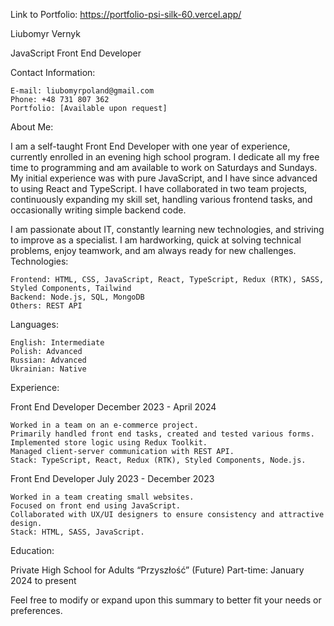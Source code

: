 Link to Portfolio: https://portfolio-psi-silk-60.vercel.app/

Liubomyr Vernyk

JavaScript Front End Developer

Contact Information:

    E-mail: liubomyrpoland@gmail.com
    Phone: +48 731 807 362
    Portfolio: [Available upon request]

About Me:

I am a self-taught Front End Developer with one year of experience, currently enrolled in an evening high school program. I dedicate all my free time to programming and am available to work on Saturdays and Sundays. My initial experience was with pure JavaScript, and I have since advanced to using React and TypeScript. I have collaborated in two team projects, continuously expanding my skill set, handling various frontend tasks, and occasionally writing simple backend code.

I am passionate about IT, constantly learning new technologies, and striving to improve as a specialist. I am hardworking, quick at solving technical problems, enjoy teamwork, and am always ready for new challenges.
Technologies:

    Frontend: HTML, CSS, JavaScript, React, TypeScript, Redux (RTK), SASS, Styled Components, Tailwind
    Backend: Node.js, SQL, MongoDB
    Others: REST API

Languages:

    English: Intermediate
    Polish: Advanced
    Russian: Advanced
    Ukrainian: Native

Experience:

Front End Developer
December 2023 - April 2024

    Worked in a team on an e-commerce project.
    Primarily handled front end tasks, created and tested various forms.
    Implemented store logic using Redux Toolkit.
    Managed client-server communication with REST API.
    Stack: TypeScript, React, Redux (RTK), Styled Components, Node.js.

Front End Developer
July 2023 - December 2023

    Worked in a team creating small websites.
    Focused on front end using JavaScript.
    Collaborated with UX/UI designers to ensure consistency and attractive design.
    Stack: HTML, SASS, JavaScript.

Education:

Private High School for Adults “Przyszłość” (Future)
Part-time: January 2024 to present

Feel free to modify or expand upon this summary to better fit your needs or preferences.
